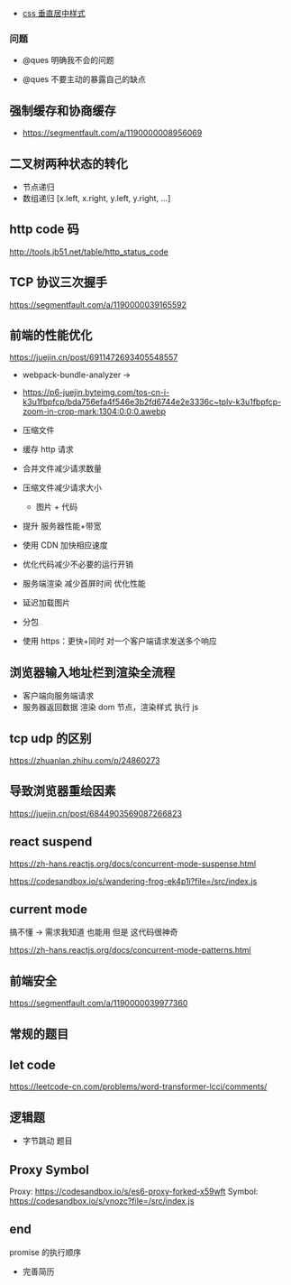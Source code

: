 - [css 垂直居中样式](https://codesandbox.io/s/review-align-center-cb9wyc)

### 问题

- @ques 明确我不会的问题

- @ques 不要主动的暴露自己的缺点

## 强制缓存和协商缓存

- https://segmentfault.com/a/1190000008956069

## 二叉树两种状态的转化

- 节点递归
- 数组递归 [x.left, x.right, y.left, y.right, ...]

## http code 码

http://tools.jb51.net/table/http_status_code

## TCP 协议三次握手

https://segmentfault.com/a/1190000039165592

## 前端的性能优化

https://juejin.cn/post/6911472693405548557

- webpack-bundle-analyzer ->

- https://p6-juejin.byteimg.com/tos-cn-i-k3u1fbpfcp/bda756efa4f546e3b2fd6744e2e3336c~tplv-k3u1fbpfcp-zoom-in-crop-mark:1304:0:0:0.awebp

- 压缩文件

- 缓存 http 请求

- 合并文件减少请求数量

- 压缩文件减少请求大小

  - 图片 + 代码

- 提升 服务器性能+带宽

- 使用 CDN 加快相应速度

- 优化代码减少不必要的运行开销

- 服务端渲染 减少首屏时间 优化性能

- 延迟加载图片

- 分包

- 使用 https：更快+同时 对一个客户端请求发送多个响应

## 浏览器输入地址栏到渲染全流程

- 客户端向服务端请求
- 服务器返回数据 渲染 dom 节点，渲染样式 执行 js

## tcp udp 的区别

https://zhuanlan.zhihu.com/p/24860273

## 导致浏览器重绘因素

https://juejin.cn/post/6844903569087266823

## react suspend

https://zh-hans.reactjs.org/docs/concurrent-mode-suspense.html

https://codesandbox.io/s/wandering-frog-ek4p1i?file=/src/index.js

## current mode

搞不懂 -> 需求我知道 也能用 但是 这代码很神奇

https://zh-hans.reactjs.org/docs/concurrent-mode-patterns.html

## 前端安全

https://segmentfault.com/a/1190000039977360

## 常规的题目

## let code

https://leetcode-cn.com/problems/word-transformer-lcci/comments/

## 逻辑题

- 字节跳动 题目

## Proxy Symbol

Proxy: https://codesandbox.io/s/es6-proxy-forked-x59wft
Symbol: https://codesandbox.io/s/vnozc?file=/src/index.js

## end

promise 的执行顺序

- 完善简历
